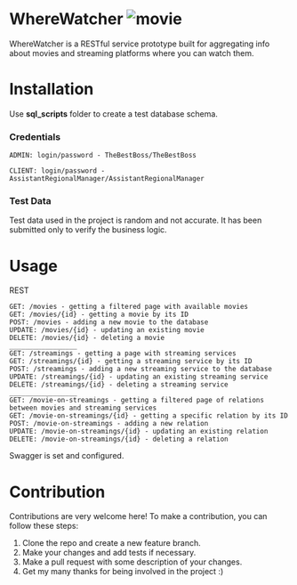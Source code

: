 # WhereWatcher ![movie](https://cdn-icons-png.flaticon.com/512/2991/2991552.png)

WhereWatcher is a RESTful service prototype built for aggregating info about movies and streaming platforms where you
can watch them.

# Installation

Use **sql_scripts** folder to create a test database schema.

### Credentials

`ADMIN: login/password - TheBestBoss/TheBestBoss`

`CLIENT: login/password - AssistantRegionalManager/AssistantRegionalManager`

### Test Data

Test data used in the project is random and not accurate. It has been submitted only to verify the business logic.

# Usage

REST

```
GET: /movies - getting a filtered page with available movies
GET: /movies/{id} - getting a movie by its ID
POST: /movies - adding a new movie to the database
UPDATE: /movies/{id} - updating an existing movie
DELETE: /movies/{id} - deleting a movie
_________________
GET: /streamings - getting a page with streaming services
GET: /streamings/{id} - getting a streaming service by its ID
POST: /streamings - adding a new streaming service to the database
UPDATE: /streamings/{id} - updating an existing streaming service
DELETE: /streamings/{id} - deleting a streaming service
_________________
GET: /movie-on-streamings - getting a filtered page of relations between movies and streaming services
GET: /movie-on-streamings/{id} - getting a specific relation by its ID
POST: /movie-on-streamings - adding a new relation
UPDATE: /movie-on-streamings/{id} - updating an existing relation
DELETE: /movie-on-streamings/{id} - deleting a relation
```

Swagger is set and configured.

# Contribution

Contributions are very welcome here! To make a contribution, you can follow these steps:

1. Clone the repo and create a new feature branch.
2. Make your changes and add tests if necessary.
3. Make a pull request with some description of your changes.
4. Get my many thanks for being involved in the project :)

